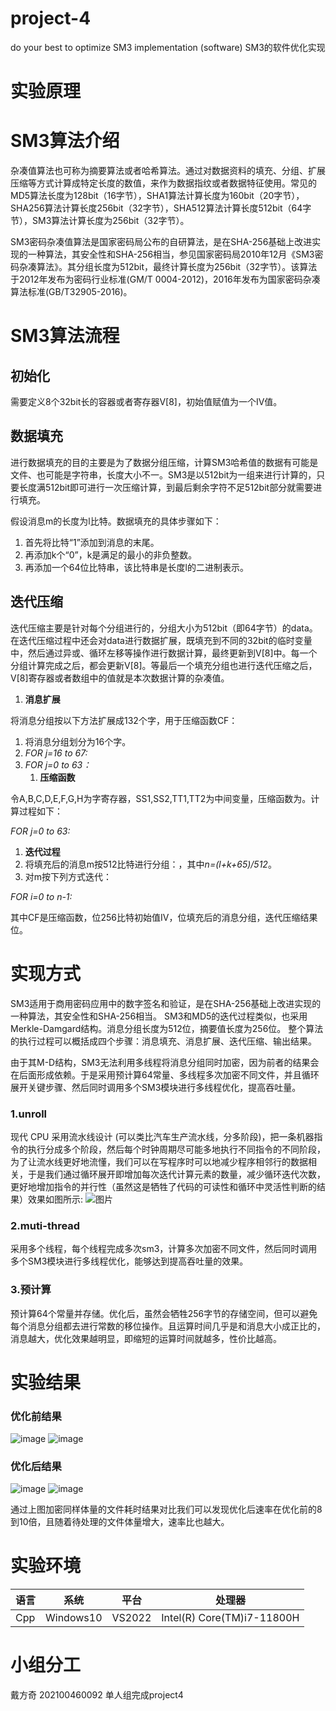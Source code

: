 # project-4
do your best to optimize SM3 implementation (software)
SM3的软件优化实现
# 实验原理
# SM3算法介绍

杂凑值算法也可称为摘要算法或者哈希算法。通过对数据资料的填充、分组、扩展压缩等方式计算成特定长度的数值，来作为数据指纹或者数据特征使用。常见的MD5算法长度为128bit（16字节），SHA1算法计算长度为160bit（20字节），SHA256算法计算长度256bit（32字节），SHA512算法计算长度512bit（64字节），SM3算法计算长度为256bit（32字节）。

SM3密码杂凑值算法是国家密码局公布的自研算法，是在SHA-256基础上改进实现的一种算法，其安全性和SHA-256相当，参见国家密码局2010年12月《SM3密码杂凑算法》。其分组长度为512bit，最终计算长度为256bit（32字节）。该算法于2012年发布为密码行业标准(GM/T 0004-2012)，2016年发布为国家密码杂凑算法标准(GB/T32905-2016)。

# SM3算法流程

## 初始化

需要定义8个32bit长的容器或者寄存器V[8]，初始值赋值为一个IV值。

## 数据填充

进行数据填充的目的主要是为了数据分组压缩，计算SM3哈希值的数据有可能是文件、也可能是字符串，长度大小不一。SM3是以512bit为一组来进行计算的，只要长度满512bit即可进行一次压缩计算，到最后剩余字符不足512bit部分就需要进行填充。

假设消息m的长度为l比特。数据填充的具体步骤如下：

1.  首先将比特“1”添加到消息的末尾。
2.  再添加k个“0”，k是满足的最小的非负整数。
3.  再添加一个64位比特串，该比特串是长度l的二进制表示。

## 迭代压缩

迭代压缩主要是针对每个分组进行的，分组大小为512bit（即64字节）的data。在迭代压缩过程中还会对data进行数据扩展，既填充到不同的32bit的临时变量中，然后通过异或、循环左移等操作进行数据计算，最终更新到V[8]中。每一个分组计算完成之后，都会更新V[8]。等最后一个填充分组也进行迭代压缩之后，V[8]寄存器或者数组中的值就是本次数据计算的杂凑值。

1.  **消息扩展**

将消息分组按以下方法扩展成132个字，用于压缩函数CF：

1.  将消息分组划分为16个字。
2.  *FOR j=16 to 67:*
3.  *FOR j=0 to 63：*
    1.  **压缩函数**

令A,B,C,D,E,F,G,H为字寄存器，SS1,SS2,TT1,TT2为中间变量，压缩函数为。计算过程如下：

*FOR j=0 to 63:*

1.  **迭代过程**
2.  将填充后的消息m按512比特进行分组：，其中*n=(l+k+65)/512*。
3.  对m按下列方式迭代：

*FOR i=0 to n-1:*

其中CF是压缩函数，位256比特初始值IV，位填充后的消息分组，迭代压缩结果位。

# 实现方式
SM3适用于商用密码应用中的数字签名和验证，是在SHA-256基础上改进实现的一种算法，其安全性和SHA-256相当。 SM3和MD5的迭代过程类似，也采用Merkle-Damgard结构。消息分组长度为512位，摘要值长度为256位。
整个算法的执行过程可以概括成四个步骤：消息填充、消息扩展、迭代压缩、输出结果。

由于其M-D结构，SM3无法利用多线程将消息分组同时加密，因为前者的结果会在后面形成依赖。于是采用预计算64常量、多线程多次加密不同文件，并且循环展开关键步骤、然后同时调用多个SM3模块进行多线程优化，提高吞吐量。
### 1.unroll

现代 CPU 采用流水线设计 (可以类比汽车生产流水线，分多阶段)，把一条机器指令的执行分成多个阶段，然后每个时钟周期尽可能多地执行不同指令的不同阶段，为了让流水线更好地流懂，我们可以在写程序时可以地减少程序相邻行的数据相关，于是我们通过循环展开即增加每次迭代计算元素的数量，减少循环迭代次数，更好地增加指令的并行性（虽然这是牺牲了代码的可读性和循环中灵活性判断的结果）效果如图所示:
![图片](https://github.com/jlwdfq/project-4/assets/129512207/45829615-5187-4fab-a28c-3b634de40d4c)


###  2.muti-thread
采用多个线程，每个线程完成多次sm3，计算多次加密不同文件，然后同时调用多个SM3模块进行多线程优化，能够达到提高吞吐量的效果。
### 3.预计算
预计算64个常量并存储。优化后，虽然会牺牲256字节的存储空间，但可以避免每个消息分组都去进行常数的移位操作。且运算时间几乎是和消息大小成正比的，消息越大，优化效果越明显，即缩短的运算时间就越多，性价比越高。

# 实验结果 
### 优化前结果
![image](https://github.com/jlwdfq/project-4/assets/129512207/f8aeec93-8c4b-4253-adc8-268991da29f6)
![image](https://github.com/jlwdfq/project-4/assets/129512207/8515f795-6f31-4ebd-a85e-39ecdccb179e)




### 优化后结果

![image](https://github.com/jlwdfq/project-4/assets/129512207/f8e1a3d8-8834-4d73-a483-2ac0d15de3de)
![image](https://github.com/jlwdfq/project-4/assets/129512207/62011e43-2657-4b89-bec4-d2af0c6c06c1)

通过上图加密同样体量的文件耗时结果对比我们可以发现优化后速率在优化前的8到10倍，且随着待处理的文件体量增大，速率比也越大。

# 实验环境
| 语言  | 系统      | 平台   | 处理器                     |
|-------|-----------|--------|----------------------------|
| Cpp   | Windows10 | VS2022 | Intel(R) Core(TM)i7-11800H |
# 小组分工
戴方奇 202100460092 单人组完成project4

